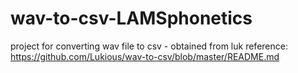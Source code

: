 # wav-to-csv-LAMSphonetics
project for converting wav file to csv - obtained from luk
reference: https://github.com/Lukious/wav-to-csv/blob/master/README.md
